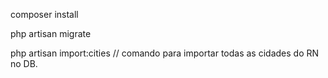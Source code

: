 composer install   

php artisan migrate

php artisan import:cities  // comando para importar todas as cidades do RN no DB.


